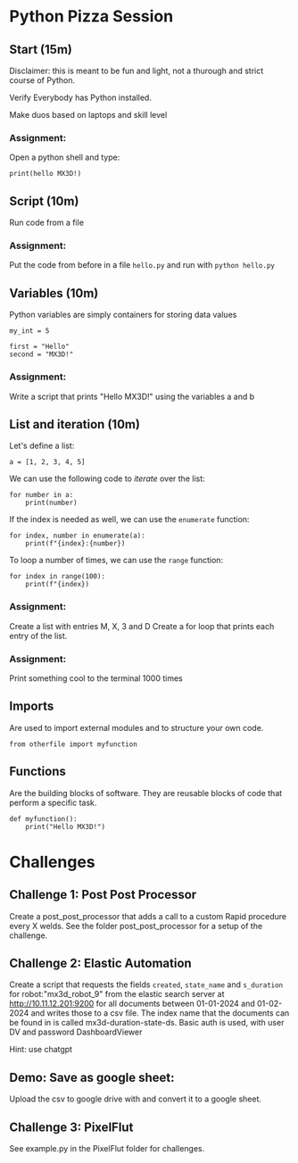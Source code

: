 # Python Pizza Session

## Start (15m)
Disclaimer: this is meant to be fun and light, not a thurough and strict course of Python.

Verify Everybody has Python installed.

Make duos based on laptops and skill level

### Assignment:
Open a python shell and type:
```
print(hello MX3D!)
```

## Script (10m)

Run code from a file

### Assignment:
Put the code from before in a file `hello.py` and run with `python hello.py`

## Variables (10m)
Python variables are simply containers for storing data values

```
my_int = 5
```
```
first = "Hello"
second = "MX3D!"
```
### Assignment:
Write a script that prints "Hello MX3D!" using the variables a and b


## List and iteration (10m)

Let's define a list:
```
a = [1, 2, 3, 4, 5]
```
We can use the following code to *iterate* over the list:
```
for number in a:
    print(number)
```
If the index is needed as well, we can use the `enumerate` function:
```
for index, number in enumerate(a):
    print(f"{index}:{number})
```
To loop a number of times, we can use the `range` function:
```
for index in range(100):
    print(f"{index})
```




### Assignment:
Create a list with entries M, X, 3 and D
Create a for loop that prints each entry of the list. 


### Assignment:
Print something cool to the terminal 1000 times

## Imports

Are used to import external modules and to structure your own code.
```
from otherfile import myfunction

```


## Functions
Are the building blocks of software. They are reusable blocks of code that perform a specific task.


```
def myfunction():
    print("Hello MX3D!")
```

# Challenges

## Challenge 1: Post Post Processor
Create a post_post_processor that adds a call to a custom Rapid procedure every X welds.
See the folder post_post_processor for a setup of the challenge. 


## Challenge 2: Elastic Automation
Create a script that requests the fields `created`, `state_name` and `s_duration` for robot:"mx3d_robot_9" from the elastic search server at http://10.11.12.201:9200 for all documents between 01-01-2024 and 01-02-2024 and writes those to a csv file. The index name that the documents can be found in is called mx3d-duration-state-ds. Basic auth is used, with user DV and password DashboardViewer

Hint: use chatgpt

## Demo: Save as google sheet:

Upload the csv to google drive with and convert it to a google sheet.

## Challenge 3: PixelFlut
See example.py in the PixelFlut folder for challenges. 






<!-- reusability
exercise
Modules/imports (10m)
explain
imports
pip install
pip install --user
exercise
import your function
install matplotlib
Cases
plot weld file
Testing
Where to go from here
dictionaries
classes
standard library
python in rhino/GH
web
server
scraping
numpy
excel
ipython -->


